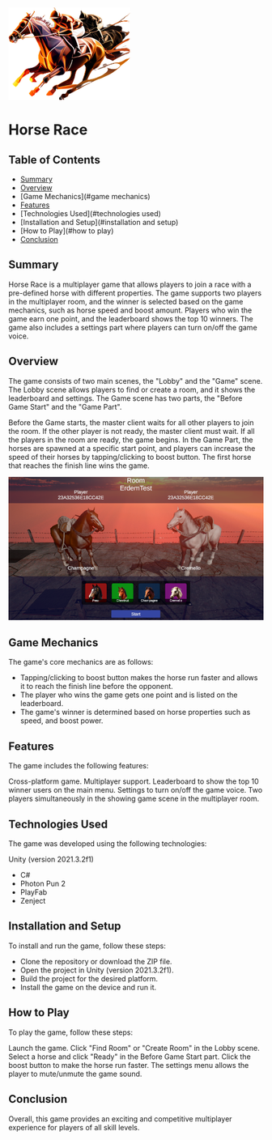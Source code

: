 ![Game Logo](Screenshots/game-logo.png)

# Horse Race

## Table of Contents
- [Summary](#summary)
- [Overview](#overview)
- [Game Mechanics](#game mechanics)
- [Features](#features)
- [Technologies Used](#technologies used)
- [Installation and Setup](#installation and setup)
- [How to Play](#how to play)
- [Conclusion](#conclusion)

## Summary
Horse Race is a multiplayer game that allows players to join a race with a pre-defined horse with different properties. The game supports two players in the multiplayer room, and the winner is selected based on the game mechanics, such as horse speed and boost amount. Players who win the game earn one point, and the leaderboard shows the top 10 winners. The game also includes a settings part where players can turn on/off the game voice.

## Overview
The game consists of two main scenes, the "Lobby" and the "Game" scene. The Lobby scene allows players to find or create a room, and it shows the leaderboard and settings. The Game scene has two parts, the "Before Game Start" and the "Game Part".

Before the Game starts, the master client waits for all other players to join the room. If the other player is not ready, the master client must wait. If all the players in the room are ready, the game begins. In the Game Part, the horses are spawned at a specific start point, and players can increase the speed of their horses by tapping/clicking to boost button. The first horse that reaches the finish line wins the game.

![Gameplay](Screenshots/gameplay.png)

## Game Mechanics
The game's core mechanics are as follows:

- Tapping/clicking to boost button makes the horse run faster and allows it to reach the finish line before the opponent.
- The player who wins the game gets one point and is listed on the leaderboard.
- The game's winner is determined based on horse properties such as speed, and boost power.

## Features
The game includes the following features:

Cross-platform game.
Multiplayer support.
Leaderboard to show the top 10 winner users on the main menu.
Settings to turn on/off the game voice.
Two players simultaneously in the showing game scene in the multiplayer room.

## Technologies Used
The game was developed using the following technologies:

Unity (version 2021.3.2f1)
- C#
- Photon Pun 2
- PlayFab
- Zenject

## Installation and Setup
To install and run the game, follow these steps:

- Clone the repository or download the ZIP file.
- Open the project in Unity (version 2021.3.2f1).
- Build the project for the desired platform.
- Install the game on the device and run it.

## How to Play
To play the game, follow these steps:

Launch the game.
Click "Find Room" or "Create Room" in the Lobby scene.
Select a horse and click "Ready" in the Before Game Start part.
Click the boost button to make the horse run faster.
The settings menu allows the player to mute/unmute the game sound.

## Conclusion
Overall, this game provides an exciting and competitive multiplayer experience for players of all skill levels.
